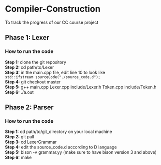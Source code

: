 # Compiler-Construction
To track the progress of our CC course project  

## Phase 1: Lexer  
### How to run the code  
**Step 1:** clone the git repository  
**Step 2:** cd path/to/Lexer  
**Step 3:** in the main.cpp file, edit line 10 to look like  
```std::ifstream sourceCode("./source_code.d");  ```  
**Step 4:** git checkout master  
**Step 5:** g++ main.cpp Lexer.cpp include/Lexer.h Token.cpp include/Token.h  
**Step 6:** ./a.out  

## Phase 2: Parser
### How to run the code
**Step 1:** cd path/to/git_directory on your local machine  
**Step 2:** git pull  
**Step 3:** cd LexerGrammar  
**Step 4:** edit the source_code.d according to D language  
**Step 5:** bison -v grammar.yy (make sure to have bison version 3 and above)  
**Step 6:** make
